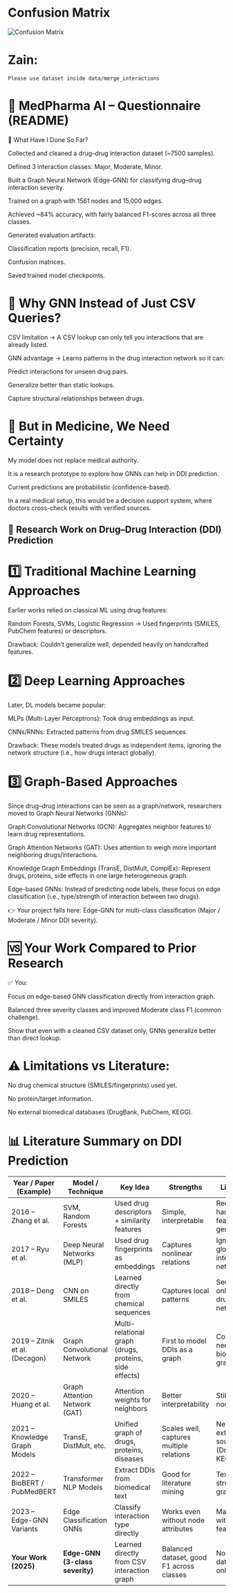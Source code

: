 # Confusion Matrix

![Confusion Matrix](confusion_matrix.png)

# Zain:
    Please use dataset inside data/merge_interactions
# 📘 MedPharma AI – Questionnaire (README)
🔹 What Have I Done So Far?

Collected and cleaned a drug–drug interaction dataset (~7500 samples).

Defined 3 interaction classes: Major, Moderate, Minor.

Built a Graph Neural Network (Edge-GNN) for classifying drug–drug interaction severity.

Trained on a graph with 1561 nodes and 15,000 edges.

Achieved ~84% accuracy, with fairly balanced F1-scores across all three classes.

Generated evaluation artifacts:

Classification reports (precision, recall, F1).

Confusion matrices.

Saved trained model checkpoints.

# 🔹 Why GNN Instead of Just CSV Queries?

CSV limitation → A CSV lookup can only tell you interactions that are already listed.

GNN advantage → Learns patterns in the drug interaction network so it can:

Predict interactions for unseen drug pairs.

Generalize better than static lookups.

Capture structural relationships between drugs.

# 🔹 But in Medicine, We Need Certainty

My model does not replace medical authority.

It is a research prototype to explore how GNNs can help in DDI prediction.

Current predictions are probabilistic (confidence-based).

In a real medical setup, this would be a decision support system, where doctors cross-check results with verified sources.


## 📖 Research Work on Drug–Drug Interaction (DDI) Prediction
# 1️⃣ Traditional Machine Learning Approaches

Earlier works relied on classical ML using drug features:

Random Forests, SVMs, Logistic Regression → Used fingerprints (SMILES, PubChem features) or descriptors.

Drawback: Couldn’t generalize well, depended heavily on handcrafted features.

# 2️⃣ Deep Learning Approaches

Later, DL models became popular:

MLPs (Multi-Layer Perceptrons): Took drug embeddings as input.

CNNs/RNNs: Extracted patterns from drug SMILES sequences.

Drawback: These models treated drugs as independent items, ignoring the network structure (i.e., how drugs interact globally).

# 3️⃣ Graph-Based Approaches 

Since drug–drug interactions can be seen as a graph/network, researchers moved to Graph Neural Networks (GNNs):

Graph Convolutional Networks (GCN): Aggregates neighbor features to learn drug representations.

Graph Attention Networks (GAT): Uses attention to weigh more important neighboring drugs/interactions.

Knowledge Graph Embeddings (TransE, DistMult, ComplEx): Represent drugs, proteins, side effects in one large heterogeneous graph.

Edge-based GNNs: Instead of predicting node labels, these focus on edge classification (i.e., type/strength of interaction between two drugs).

👉 Your project falls here: Edge-GNN for multi-class classification (Major / Moderate / Minor DDI severity).


# 🆚 Your Work Compared to Prior Research

✅ You:

Focus on edge-based GNN classification directly from interaction graph.

Balanced three severity classes and improved Moderate class F1 (common challenge).

Show that even with a cleaned CSV dataset only, GNNs generalize better than direct lookup.

# ⚠️ Limitations vs Literature:

No drug chemical structure (SMILES/fingerprints) used yet.

No protein/target information.

No external biomedical databases (DrugBank, PubChem, KEGG).



# 📊 Literature Summary on DDI Prediction  

| Year / Paper (Example)       | Model / Technique              | Key Idea                                           | Strengths                                | Limitations                                   |
|-------------------------------|--------------------------------|----------------------------------------------------|-------------------------------------------|-----------------------------------------------|
| 2016 – Zhang et al.           | SVM, Random Forests            | Used drug descriptors + similarity features        | Simple, interpretable                      | Requires handcrafted features, poor generalization |
| 2017 – Ryu et al.             | Deep Neural Networks (MLP)     | Used drug fingerprints as embeddings               | Captures nonlinear relations               | Ignores global interaction network             |
| 2018 – Deng et al.            | CNN on SMILES                  | Learned directly from chemical sequences           | Captures local patterns                    | Sequence only, ignores drug–drug network       |
| 2019 – Zitnik et al. (Decagon)| Graph Convolutional Network    | Multi-relational graph (drugs, proteins, side effects) | First to model DDIs as a graph             | Complex, needs large biomedical graph          |
| 2020 – Huang et al.           | Graph Attention Network (GAT)  | Attention weights for neighbors                    | Better interpretability                    | Still requires node features                   |
| 2021 – Knowledge Graph Models | TransE, DistMult, etc.         | Unified graph of drugs, proteins, diseases         | Scales well, captures multiple relations   | Needs external sources (DrugBank, KEGG)        |
| 2022 – BioBERT / PubMedBERT   | Transformer NLP Models         | Extract DDIs from biomedical text                  | Good for literature mining                 | Text only, not structured graph                |
| 2023 – Edge-GNN Variants      | Edge Classification GNNs       | Classify interaction type directly                 | Works even without node attributes         | May struggle without extra features            |
| **Your Work (2025)**          | **Edge-GNN (3-class severity)**| Learned directly from CSV interaction graph        | Balanced dataset, good F1 across classes   | No external data, relies only on graph         |
